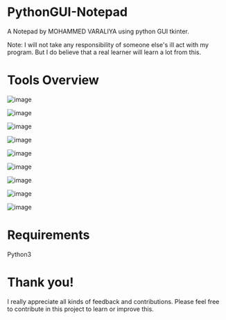 # PythonGUI-Notepad

A Notepad by MOHAMMED VARALIYA using python GUI tkinter.

Note: I will not take any responsibility of someone else's ill act with my program. But I do believe that a real learner will learn a lot from this.<br/>

# Tools Overview

![image](https://user-images.githubusercontent.com/95087498/174274261-bd748091-c709-40d2-996b-0b4919bb0330.png)

![image](https://user-images.githubusercontent.com/95087498/174274451-fe4a73ed-3979-4365-822b-61eb86fea809.png)

![image](https://user-images.githubusercontent.com/95087498/174274573-f17ebb7a-781b-4720-b48e-0150870eab9c.png)

![image](https://user-images.githubusercontent.com/95087498/174275042-dbe6a281-4441-4a65-915e-4b03e8b91396.png)

![image](https://user-images.githubusercontent.com/95087498/174275228-0db5b451-b189-4fe0-8e5d-2074d3058fe1.png)

![image](https://user-images.githubusercontent.com/95087498/174275368-dfd19b7c-d364-4878-8b07-59cc80a294cb.png)

![image](https://user-images.githubusercontent.com/95087498/174276017-c101a057-0c8c-442e-b44c-4a6d43e864d7.png)

![image](https://user-images.githubusercontent.com/95087498/174276399-bdf2b574-ca4b-4d5b-8505-dd7a322b30ee.png)

![image](https://user-images.githubusercontent.com/95087498/174276549-21625f61-8d13-4c84-9b10-2702378f6f77.png)

# Requirements

Python3

# Thank you!

I really appreciate all kinds of feedback and contributions. Please feel free to contribute in this project to learn or improve this.

